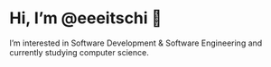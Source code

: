 # Hi, I’m @eeeitschi 👋

I’m interested in Software Development & Software Engineering and currently studying computer science.

